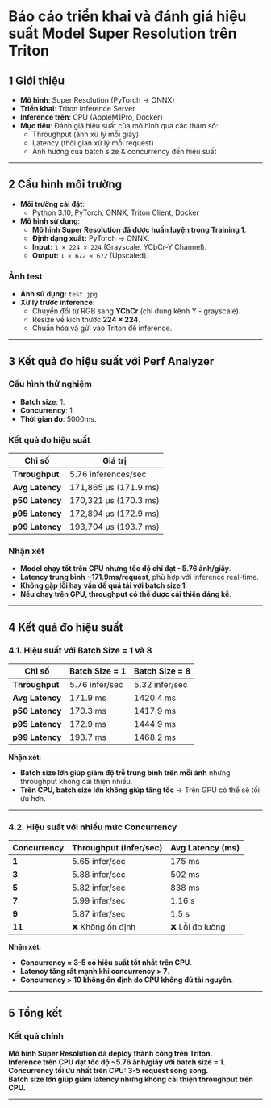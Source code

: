 # Báo cáo triển khai và đánh giá hiệu suất Model Super Resolution trên Triton

## **1 Giới thiệu**
- **Mô hình**: Super Resolution (PyTorch → ONNX)
- **Triển khai**: Triton Inference Server
- **Inference trên**: CPU (AppleM1Pro, Docker)
- **Mục tiêu**: Đánh giá hiệu suất của mô hình qua các tham số:
  - Throughput (ảnh xử lý mỗi giây)
  - Latency (thời gian xử lý mỗi request)
  - Ảnh hưởng của batch size & concurrency đến hiệu suất

---

## **2 Cấu hình môi trường**
- **Môi trường cài đặt**:  
  - Python 3.10, PyTorch, ONNX, Triton Client, Docker
- **Mô hình sử dụng**:
  - **Mô hình Super Resolution đã được huấn luyện trong Training 1**.
  - **Định dạng xuất:** PyTorch → ONNX.
  - **Input:** `1 × 224 × 224` (Grayscale, YCbCr-Y Channel).
  - **Output:** `1 × 672 × 672` (Upscaled).

### **Ảnh test**
- **Ảnh sử dụng:** `test.jpg`
- **Xử lý trước inference:**
  - Chuyển đổi từ RGB sang **YCbCr** (chỉ dùng kênh Y - grayscale).
  - Resize về kích thước **224 × 224**.
  - Chuẩn hóa và gửi vào Triton để inference.

---

## **3 Kết quả đo hiệu suất với Perf Analyzer**
### **Cấu hình thử nghiệm**
- **Batch size**: 1.
- **Concurrency**: 1.
- **Thời gian đo**: 5000ms.

### **Kết quả đo hiệu suất**
| Chỉ số | Giá trị |
|--------|--------|
| **Throughput** | 5.76 inferences/sec |
| **Avg Latency** | 171,865 µs (171.9 ms) |
| **p50 Latency** | 170,321 µs (170.3 ms) |
| **p95 Latency** | 172,894 µs (172.9 ms) |
| **p99 Latency** | 193,704 µs (193.7 ms) |

### **Nhận xét**
- **Model chạy tốt trên CPU nhưng tốc độ chỉ đạt ~5.76 ảnh/giây**.
- **Latency trung bình ~171.9ms/request**, phù hợp với inference real-time.
- **Không gặp lỗi hay vấn đề quá tải với batch size 1**.
- **Nếu chạy trên GPU, throughput có thể được cải thiện đáng kể**.

---

## **4 Kết quả đo hiệu suất**
### **4.1. Hiệu suất với Batch Size = 1 và 8**
| Chỉ số          | Batch Size = 1 | Batch Size = 8 |
|-----------------|----------------|----------------|
| **Throughput**  | 5.76 infer/sec | 5.32 infer/sec |
| **Avg Latency** | 171.9 ms       | 1420.4 ms      |
| **p50 Latency** | 170.3 ms       | 1417.9 ms      |
| **p95 Latency** | 172.9 ms       | 1444.9 ms      |
| **p99 Latency** | 193.7 ms       | 1468.2 ms      |

 **Nhận xét**:
- **Batch size lớn giúp giảm độ trễ trung bình trên mỗi ảnh** nhưng throughput không cải thiện nhiều.
- **Trên CPU, batch size lớn không giúp tăng tốc** → Trên GPU có thể sẽ tối ưu hơn.

---

### **4.2. Hiệu suất với nhiều mức Concurrency**
| **Concurrency** | **Throughput (infer/sec)** | **Avg Latency (ms)** |
|---------------|------------------|------------------|
| **1**         | 5.65 infer/sec   | 175 ms           |
| **3**         | 5.88 infer/sec   | 502 ms           |
| **5**         | 5.82 infer/sec   | 838 ms           |
| **7**         | 5.99 infer/sec   | 1.16 s           |
| **9**         | 5.87 infer/sec   | 1.5 s            |
| **11**        | ❌ Không ổn định  | ❌ Lỗi đo lường   |

 **Nhận xét**:
- **Concurrency = 3-5 có hiệu suất tốt nhất trên CPU**.
- **Latency tăng rất mạnh khi concurrency > 7**.
- **Concurrency > 10 không ổn định do CPU không đủ tài nguyên**.

---

## **5 Tổng kết**
### **Kết quả chính**
**Mô hình Super Resolution đã deploy thành công trên Triton.**  
**Inference trên CPU đạt tốc độ ~5.76 ảnh/giây với batch size = 1.**  
**Concurrency tối ưu nhất trên CPU: 3-5 request song song.**  
**Batch size lớn giúp giảm latency nhưng không cải thiện throughput trên CPU.**  

---
